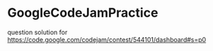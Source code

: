 # GoogleCodeJamPractice

question solution for https://code.google.com/codejam/contest/544101/dashboard#s=p0
